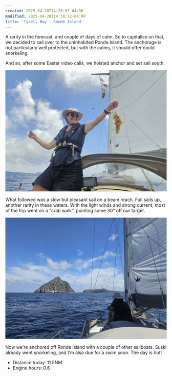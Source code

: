 ```yaml
---
created: 2025-04-20T14:28:07-04:00
modified: 2025-04-20T14:38:32-04:00
title: 'Tyrell Bay - Ronde Island'
---
```


A rarity in the forecast, and couple of days of calm. So to capitalise on that, we decided to sail over to the uninhabited Ronde Island. The anchorage is not particularly well protected, but with the calms, it should offer could snorkeling.

And so, after some Easter video calls, we hoisted anchor and set sail south.

![Image](../2025/66783c3a22e33ce33ab6f9abf5f44b14.jpg) 

What followed was a slow but pleasant sail on a beam reach. Full sails up, another rarity in these waters.
With the light winds and strong current, most of the trip went on a "crab walk", pointing some 30° off our target.

![Image](../2025/805dcee05208dd3772faa018aa42e9a7.jpg) 

Now we're anchored off Ronde Island with a couple of other sailboats. Suski already went snorkeling, and I'm also due for a swim soon. The day is hot!

* Distance today: 11.5NM
* Engine hours: 0.6
